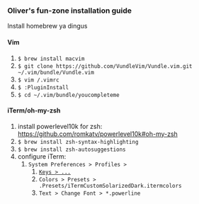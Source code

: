 ### Oliver's fun-zone installation guide
Install homebrew ya dingus

#### Vim
1. `$ brew install macvim`
1. `$ git clone https://github.com/VundleVim/Vundle.vim.git ~/.vim/bundle/Vundle.vim`
1. `$ vim /.vimrc`
1. `$ :PluginInstall`
1. `$ cd ~/.vim/bundle/youcompleteme`

#### iTerm/oh-my-zsh
1. install powerlevel10k for zsh: https://github.com/romkatv/powerlevel10k#oh-my-zsh
1. `$ brew install zsh-syntax-highlighting`
1. `$ brew install zsh-autosuggestions`
1. configure iTerm:
   1. `System Preferences > Profiles >`
      1. [`Keys > ...`](https://apple.stackexchange.com/a/136931/252775)
      1. `Colors > Presets > .Presets/iTermCustomSolarizedDark.itermcolors`
      1. `Text > Change Font > *.powerline`
